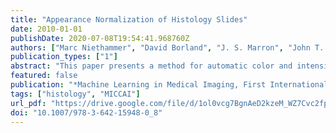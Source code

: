 ```yaml
---
title: "Appearance Normalization of Histology Slides"
date: 2010-01-01
publishDate: 2020-07-08T19:54:41.968760Z
authors: ["Marc Niethammer", "David Borland", "J. S. Marron", "John T. Woosley", "Nancy E. Thomas"]
publication_types: ["1"]
abstract: "This paper presents a method for automatic color and intensity normalization of digitized histology slides stained with two different agents. In comparison to previous approaches, prior information on the stain vectors is used in the estimation process, resulting in improved stability of the estimates. Due to the prevalence of hematoxylin and eosin staining for histology slides, the proposed method has significant practical utility. In particular, it can be used as a first step to standardize appearances across slides, that is very effective at countering effects due to differing stain amounts and protocols, and to slide fading. The approach is validated using synthetic experiments and 13 real datasets."
featured: false
publication: "*Machine Learning in Medical Imaging, First International Workshop, MLMI 2010, Held in Conjunction with MICCAI 2010, Beijing, China, September 20, 2010. Proceedings*"
tags: ["histology", "MICCAI"]
url_pdf: "https://drive.google.com/file/d/1ol0vcg7BgnAeD2kzeM_WZ7Cvc2fpCDbZ"
doi: "10.1007/978-3-642-15948-0_8"
---
```


